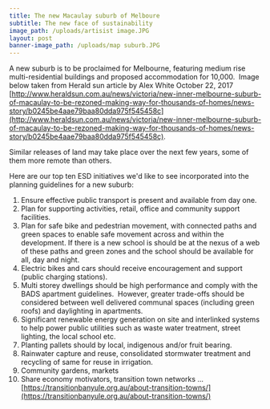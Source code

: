 ```yaml
---
title: The new Macaulay suburb of Melboure
subtitle: The new face of sustainability
image_path: /uploads/artisist image.JPG
layout: post
banner-image_path: /uploads/map suburb.JPG
---
```



A new suburb is to be proclaimed for Melbourne, featuring medium rise multi-residential buildings and proposed accommodation for 10,000.&nbsp; Image below taken from Herald sun article by Alex White October 22, 2017 [http://www.heraldsun.com.au/news/victoria/new-inner-melbourne-suburb-of-macaulay-to-be-rezoned-making-way-for-thousands-of-homes/news-story/b0245be4aae79baa80dda975f545458c](http://www.heraldsun.com.au/news/victoria/new-inner-melbourne-suburb-of-macaulay-to-be-rezoned-making-way-for-thousands-of-homes/news-story/b0245be4aae79baa80dda975f545458c).

Similar releases of land may take place over the next few years, some of them more remote than others.

Here are our top ten ESD initiatives we'd like to see incorporated into the planning guidelines for a new suburb:

1. Ensure effective public transport is present and available from day one.
2. Plan for supporting activities, retail, office and community support facilities.
3. Plan for safe bike and pedestrian movement, with connected paths and green spaces to enable safe movement across and within the development. If there is a new school is should be at the nexus of a web of these paths and green zones and the school should be available for all, day and night.
4. Electric bikes and cars should receive encouragement and support (public charging stations).
5. Multi storey dwellings should be high performance and comply with the BADS apartment guidelines.&nbsp; However, greater trade-offs should be considered between well delivered communal spaces (including green roofs) and daylighting in apartments.
6. Significant renewable energy generation on site and interlinked systems to help power public utilities such as waste water treatment, street lighting, the local school etc.
7. Planting pallets should by local, indigenous and/or fruit bearing.
8. Rainwater capture and reuse, consolidated stormwater treatment and recycling of same for reuse in irrigation.
9. Community gardens, markets
10. Share economy motivators, transition town networks ... [https://transitionbanyule.org.au/about-transition-towns/](https://transitionbanyule.org.au/about-transition-towns/)

&nbsp;